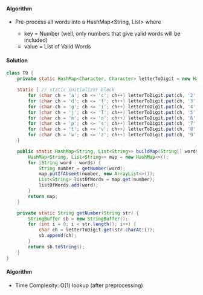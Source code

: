 #### Algorithm

- Pre-process all words into a HashMap<String, List<String>> where
  - key   = Number (well, only numbers that give valid words will be included)
  - value = List of Valid Words

#### Solution

```java
class T9 {
    private static HashMap<Character, Character> letterToDigit = new HashMap<>();

    static { // static initializer block
        for (char ch = 'a'; ch <= 'c'; ch++) letterToDigit.put(ch, '2');
        for (char ch = 'd'; ch <= 'f'; ch++) letterToDigit.put(ch, '3');
        for (char ch = 'g'; ch <= 'i'; ch++) letterToDigit.put(ch, '4');
        for (char ch = 'j'; ch <= 'l'; ch++) letterToDigit.put(ch, '5');
        for (char ch = 'm'; ch <= 'o'; ch++) letterToDigit.put(ch, '6');
        for (char ch = 'p'; ch <= 's'; ch++) letterToDigit.put(ch, '7');
        for (char ch = 't'; ch <= 'v'; ch++) letterToDigit.put(ch, '8');
        for (char ch = 'w'; ch <= 'z'; ch++) letterToDigit.put(ch, '9');
    }

    public static HashMap<String, List<String>> buildMap(String[] words) {
        HashMap<String, List<String>> map = new HashMap<>();
        for (String word : words) {
            String number = getNumber(word);
            map.putIfAbsent(number, new ArrayList<>());
            List<String> listOfWords = map.get(number);
            listOfWords.add(word);
        }
        return map;
    }

    private static String getNumber(String str) {
        StringBuffer sb = new StringBuffer();
        for (int i = 0; i < str.length(); i++) {
            char ch = letterToDigit.get(str.charAt(i));
            sb.append(ch);
        }
        return sb.toString();
    }
}
```

#### Algorithm

- Time Complexity: O(1) lookup (after preprocessing)
